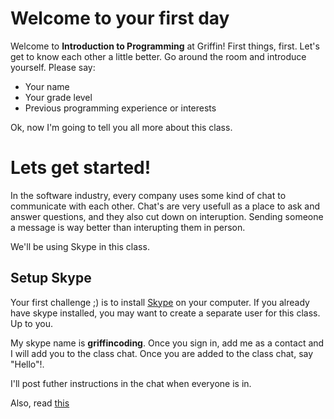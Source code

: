 # Welcome to your first day

Welcome to **Introduction to Programming** at Griffin! First things, first. Let's get to know each other a little better. Go around the room and introduce yourself. Please say:
* Your name
* Your grade level
* Previous programming experience or interests

Ok, now I'm going to tell you all more about this class.

# Lets get started!
In the software industry, every company uses some kind of chat to communicate with each other. Chat's are very usefull as a place to ask and answer questions, and they also cut down on interuption. Sending someone a message is way better than interupting them in person.

We'll be using Skype in this class.

## Setup Skype
Your first challenge ;) is to install [Skype](http://www.skype.com) on your computer. If you already have skype installed, you may want to create a separate user for this class. Up to you. 

My skype name is **griffincoding**. Once you sign in, add me as a contact and I will add you to the class chat. Once you are added to the class chat, say "Hello"!.

I'll post futher instructions in the chat when everyone is in.

Also, read [this](./figure-it-out.md)










